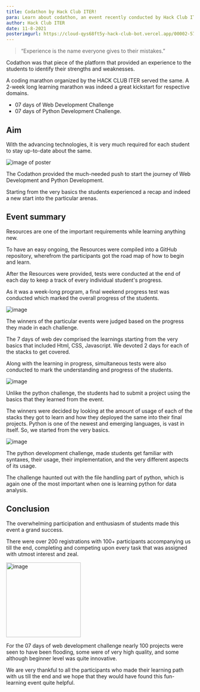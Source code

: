 ```yaml
---
title: Codathon by Hack Club ITER!
para: Learn about codathon, an event recently conducted by Hack Club ITER.
author: Hack Club ITER
date: 11-8-2021
posterimgurl: https://cloud-qys68ft5y-hack-club-bot.vercel.app/00002-5736040580_20210811_123837_0000.png
---
```


> “Experience is the name everyone gives to their mistakes.”

Codathon was that piece of the platform that provided an experience to the students to identify their strengths and weaknesses. 

A coding marathon organized by the HACK CLUB ITER served the same.
 A 2-week long learning marathon was indeed a great kickstart for respective domains. 

- 07 days of Web Development Challenge 
- 07 days of Python Development Challenge. 


## Aim
With the advancing technologies, it is very much required for each student to stay up-to-date about the same. 

![image of poster](https://cloud-lp2uzspdf-hack-club-bot.vercel.app/0image.png)

The Codathon provided the much-needed push to start the journey of Web Development and Python Development. 

Starting from the very basics the students experienced a recap and indeed a new start into the particular arenas. 

## Event summary
Resources are one of the important requirements while learning anything new.

To have an easy ongoing, the Resources were compiled into a GitHub repository, wherefrom the participants got the road map of how to begin and learn. 

After the Resources were provided, tests were conducted at the end of each day to keep a track of every individual student's progress. 

As it was a  week-long program, a final weekend progress test was conducted which marked the overall progress of the students.

![image](https://cloud-jwj0uylx5-hack-club-bot.vercel.app/0image.png)

The winners of the particular events were judged based on the progress they made in each challenge. 

The 7 days of web dev comprised the learnings starting from the very basics that included Html, CSS, Javascript. We devoted 2 days for each of the stacks to get covered. 

Along with the learning in progress, simultaneous tests were also conducted to mark the understanding and progress of the students.

![image](https://cloud-bt2myfi5n-hack-club-bot.vercel.app/0image.png)

Unlike the python challenge, the students had to submit a project using the basics that they learned from the event. 

The winners were decided by looking at the amount of usage of each of the stacks they got to learn and how they deployed the same into their final projects. 
Python is one of the newest and emerging languages, is vast in itself. So, we started from the very basics.

![image](https://cloud-rgpgypyad-hack-club-bot.vercel.app/0image.png)

The python development challenge, made students get familiar with syntaxes, their usage, their implementation, and the very different aspects of its usage. 

The challenge haunted out with the file handling part of python, which is again one of the most important when one is learning python for data analysis. 

## Conclusion

The overwhelming participation and enthusiasm of students made this event a grand success. 

There were over 200 registrations with 100+ participants accompanying us till the end, completing and competing upon every task that was assigned with utmost interest and zeal. 

<img  alt="image" src="https://cloud-djs4mi2sc-hack-club-bot.vercel.app/0logo-no-bg.png" width="200px" />

For the 07 days of web development challenge nearly 100 projects were seen to have been flooding, some were of very high quality, and some although beginner level was quite innovative.

We are very thankful to all the participants who made their learning path with us till the end and we hope that they would have found this fun-learning event quite helpful. 
